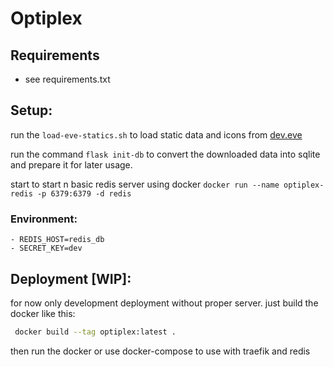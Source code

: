 # Optiplex

## Requirements
- see requirements.txt

## Setup:

run the `load-eve-statics.sh` to load static data and icons from [dev.eve](https://developers.eveonline.com/resource)

run the command `flask init-db` to convert the downloaded data into sqlite and prepare it for later usage.

start to start n basic redis server using docker `docker run --name optiplex-redis -p 6379:6379 -d redis`

### Environment:
    - REDIS_HOST=redis_db
    - SECRET_KEY=dev

## Deployment \[WIP\]:
 for now only development deployment without proper server.
 just build the docker like this:
 ``` bash
  docker build --tag optiplex:latest .
 ```
 then run the docker or use docker-compose to use with traefik and redis
